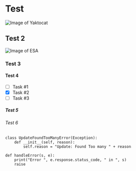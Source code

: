# Test
![Image of Yaktocat](https://octodex.github.com/images/yaktocat.png)

## Test 2
![Image of  ESA]([https://www.redhat.com/en](https://esamultimedia.esa.int/docs/corporate/ESA_logo/ESA_logo_2020_White.png)https://esamultimedia.esa.int/docs/corporate/ESA_logo/ESA_logo_2020_White.png )

### Test 3

#### Test 4
 - [ ] Task #1
 - [x] Task #2
 - [ ] Task #3
##### Test 5

###### Test 6
```
class UpdateFoundTooManyError(Exception):
    def __init__(self, reason):
        self.reason = "Update: Found Too many " + reason

def handleError(s, e):
    print("Error ", e.response.status_code, " in ", s)
    raise
```

